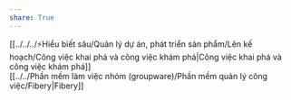 ```yaml
---  
share: True  
---  
```

[[../../../⚡Hiểu biết sâu/Quản lý dự án, phát triển sản phẩm/Lên kế hoạch/Công việc khai phá và công việc khám phá|Công việc khai phá và công việc khám phá]]  
[[../../Phần mềm làm việc nhóm (groupware)/Phần mềm quản lý công việc/Fibery|Fibery]]
